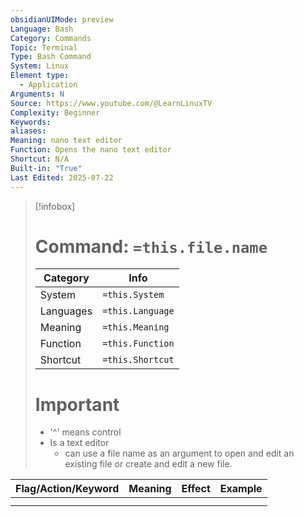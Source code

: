 ```yaml
---
obsidianUIMode: preview
Language: Bash
Category: Commands
Topic: Terminal
Type: Bash Command
System: Linux
Element type:
  - Application
Arguments: N
Source: https://www.youtube.com/@LearnLinuxTV
Complexity: Beginner
Keywords: 
aliases: 
Meaning: nano text editor
Function: Opens the nano text editor
Shortcut: N/A
Built-in: "True"
Last Edited: 2025-07-22
---
```

>[!infobox]
> # Command: `=this.file.name`
> Category |  Info |
> ---|---|
> System|`=this.System`
> Languages|`=this.Language`
> Meaning|`=this.Meaning`
> Function| `=this.Function`
> Shortcut|`=this.Shortcut`
> # Important
> - '^' means control
> - Is a text editor
> 	- can use a file name as an argument to open and edit an existing file or create and edit a new file.

| Flag/Action/Keyword | Meaning | Effect | Example |
| ------------------- | ------- | ------ | ------- |
|                     |         |        |         |
|                     |         |        |         |
